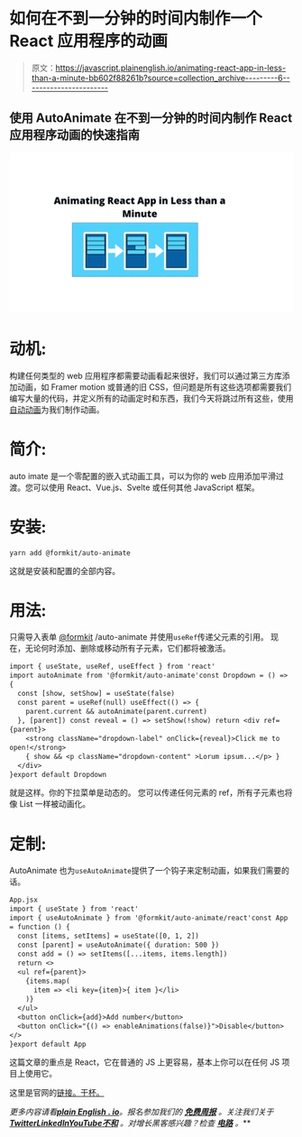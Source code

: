 # 如何在不到一分钟的时间内制作一个 React 应用程序的动画

> 原文：<https://javascript.plainenglish.io/animating-react-app-in-less-than-a-minute-bb602f88261b?source=collection_archive---------6----------------------->

## 使用 AutoAnimate 在不到一分钟的时间内制作 React 应用程序动画的快速指南

![](img/b8a7f1eea8266e3c42a77fb7ba23d584.png)

# 动机:

构建任何类型的 web 应用程序都需要动画看起来很好，我们可以通过第三方库添加动画，如 Framer motion 或普通的旧 CSS，但问题是所有这些选项都需要我们编写大量的代码，并定义所有的动画定时和东西，我们今天将跳过所有这些，使用[自动动画](https://auto-animate.formkit.com/)为我们制作动画。

# 简介:

auto imate 是一个零配置的嵌入式动画工具，可以为你的 web 应用添加平滑过渡。您可以使用 React、Vue.js、Svelte 或任何其他 JavaScript 框架。

# 安装:

```
yarn add @formkit/auto-animate
```

这就是安装和配置的全部内容。

# 用法:

只需导入表单 [@formkit](https://dev.to/formkit) /auto-animate 并使用`useRef`传递父元素的引用。
现在，无论何时添加、删除或移动所有子元素，它们都将被激活。

```
import { useState, useRef, useEffect } from 'react'
import autoAnimate from '@formkit/auto-animate'const Dropdown = () => {
  const [show, setShow] = useState(false)
  const parent = useRef(null) useEffect(() => {
    parent.current && autoAnimate(parent.current)
  }, [parent]) const reveal = () => setShow(!show) return <div ref={parent}>
    <strong className="dropdown-label" onClick={reveal}>Click me to open!</strong>
    { show && <p className="dropdown-content" >Lorum ipsum...</p> }
  </div>
}export default Dropdown
```

就是这样。你的下拉菜单是动态的。
您可以传递任何元素的 ref，所有子元素也将像 List 一样被动画化。

# 定制:

AutoAnimate 也为`useAutoAnimate`提供了一个钩子来定制动画，如果我们需要的话。

```
App.jsx
import { useState } from 'react'
import { useAutoAnimate } from '@formkit/auto-animate/react'const App = function () {
  const [items, setItems] = useState([0, 1, 2])
  const [parent] = useAutoAnimate({ duration: 500 })
  const add = () => setItems([...items, items.length])
  return <>
  <ul ref={parent}>
    {items.map(
      item => <li key={item}>{ item }</li>
    )}
  </ul>
  <button onClick={add}>Add number</button>
  <button onClick="{() => enableAnimations(false)}">Disable</button>
</>
}export default App
```

这篇文章的重点是 React，它在普通的 JS 上更容易，基本上你可以在任何 JS 项目上使用它。

这里是官网的[链接。干杯。](https://auto-animate.formkit.com/)

*更多内容请看*[***plain English . io***](https://plainenglish.io/)*。报名参加我们的* [***免费周报***](http://newsletter.plainenglish.io/) *。关注我们关于*[***Twitter***](https://twitter.com/inPlainEngHQ)[***LinkedIn***](https://www.linkedin.com/company/inplainenglish/)*[***YouTube***](https://www.youtube.com/channel/UCtipWUghju290NWcn8jhyAw)*[***不和***](https://discord.gg/GtDtUAvyhW) *。对增长黑客感兴趣？检查* [***电路***](https://circuit.ooo/) *。***